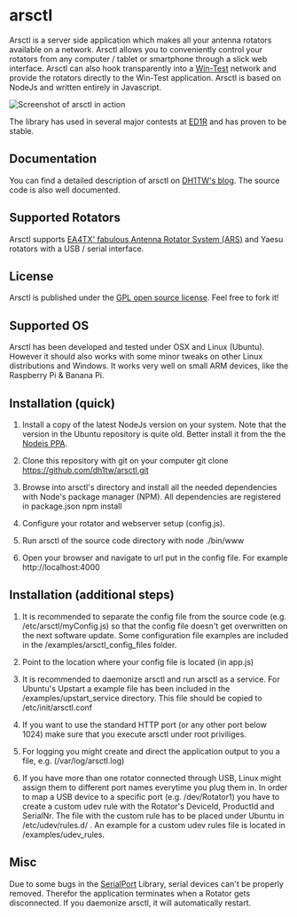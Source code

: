 # arsctl


Arsctl is a server side application which makes all your antenna rotators available on a network. Arsctl allows you to conveniently control your rotators from any computer / tablet or smartphone through a slick web interface. Arsctl can also hook transparently into a [Win-Test](http://www.win-test.com) network and provide the rotators directly to the Win-Test application. Arsctl is based on NodeJs and written entirely in Javascript.

![Screenshot of arsctl in action](http://www.dh1tw.de/wp-content/uploads/2015/01/Screen-Shot-2014-11-13-at-02.06.42.png)

The library has used in several major contests at [ED1R](http://www.ed1r.com) and has proven to be stable.

## Documentation
You can find a detailed description of arsctl on [DH1TW's blog](http://www.dh1tw.de/network-accessible-rotators). The source code is also well documented.

## Supported Rotators
Arsctl supports [EA4TX' fabulous Antenna Rotator System (ARS)](http://www.ea4tx.com) and Yaesu rotators with a USB / serial interface.


## License
Arsctl is published under the [GPL open source license](https://github.com/dh1tw/arsctl/blob/master/gpl.md). Feel free to fork it!

## Supported OS
Arsctl has been developed and tested under OSX and Linux (Ubuntu). However it should also works with some minor tweaks on other Linux distributions and Windows. It works very well on small ARM devices, like the Raspberry Pi & Banana Pi.

## Installation (quick)

1. Install a copy of the latest NodeJs version on your system. Note that the version in the Ubuntu repository is quite old. Better install it from the the [Nodejs PPA](https://github.com/joyent/node/wiki/installing-node.js-via-package-manager).

2. Clone this repository with git on your computer 
    git clone https://github.com/dh1tw/arsctl.git

3. Browse into arsctl's directory and install all the needed dependencies with Node's package manager (NPM). All dependencies are registered in package.json
    npm install

4. Configure your rotator and webserver setup (config.js).

5. Run arsctl of the source code directory with 
    node ./bin/www
    
6. Open your browser and navigate to url put in the config file. For example
    http://localhost:4000

## Installation (additional steps)

1. It is recommended to separate the config file from the source code (e.g. /etc/arsctl/myConfig.js) so that the config file doesn't get overwritten on the next software update. Some configuration file examples are included in the /examples/arsctl_config_files folder.

2. Point to the location where your config file is located (in app.js)

3. It is recommended to daemonize arsctl and run arsctl as a service. For Ubuntu's Upstart a example file has been included in the /examples/upstart_service directory. This file should be copied to /etc/init/arsctl.conf

4. If you want to use the standard HTTP port (or any other port below 1024) make sure that you execute arsctl under root priviliges.

5. For logging you might create and direct the application output to you a file, e.g. (/var/log/arsctl.log)

6. If you have more than one rotator connected through USB, Linux might assign them to different port names everytime you plug them in. In order to map a USB device to a specific port (e.g. /dev/Rotator1) you have to create a custom udev rule with the Rotator's DeviceId, ProductId and SerialNr. The file with the custom rule has to be placed under Ubuntu in /etc/udev/rules.d/ . An example for a custom udev rules file is located in /examples/udev_rules.

## Misc

Due to some bugs in the [SerialPort](https://github.com/voodootikigod/node-serialport) Library, serial devices can't be  properly removed. Therefor the application terminates when a Rotator gets disconnected. If you daemonize arsctl, it will automatically restart.

